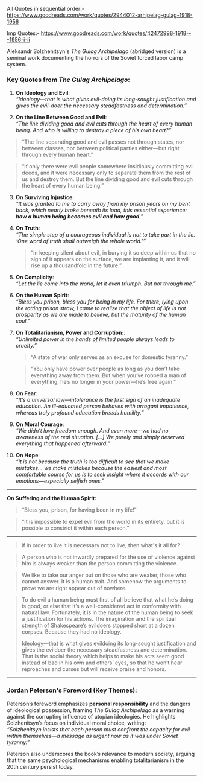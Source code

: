 
All Quotes in sequential order:- https://www.goodreads.com/work/quotes/2944012-arhipelag-gulag-1918-1956

Imp Quotes:- https://www.goodreads.com/work/quotes/42472998-1918---1956-i-ii



Aleksandr Solzhenitsyn's *The Gulag Archipelago* (abridged version) is a seminal work documenting the horrors of the Soviet forced labor camp system. 

### Key Quotes from *The Gulag Archipelago*:
1. **On Ideology and Evil**:  
   *“Ideology—that is what gives evil-doing its long-sought justification and gives the evil-doer the necessary steadfastness and determination.”*  

2. **On the Line Between Good and Evil**:  
   *“The line dividing good and evil cuts through the heart of every human being. And who is willing to destroy a piece of his own heart?”*    
> “The line separating good and evil passes not through states, nor between classes, nor between political parties either—but right through every human heart.”

> “If only there were evil people somewhere insidiously committing evil deeds, and it were necessary only to separate them from the rest of us and destroy them. But the line dividing good and evil cuts through the heart of every human being.”


3. **On Surviving Injustice**:  
   *“It was granted to me to carry away from my prison years on my bent back, which nearly broke beneath its load, this essential experience: **how a human being becomes evil and how good**.”*  

4. **On Truth**:  
   *“The simple step of a courageous individual is not to take part in the lie. ‘One word of truth shall outweigh the whole world.’”*  
   
   > “In keeping silent about evil, in burying it so deep within us that no sign of it appears on the surface, we are implanting it, and it will rise up a thousandfold in the future.”


5. **On Complicity**:  
   *“Let the lie come into the world, let it even triumph. But not through me.”*  

6. **On the Human Spirit**:  
   *“Bless you prison, bless you for being in my life. For there, lying upon the rotting prison straw, I came to realize that the object of life is not prosperity as we are made to believe, but the maturity of the human soul.”*  

7. **On Totalitarianism, Power and Corruption:**:  
   *“Unlimited power in the hands of limited people always leads to cruelty.”*  
   
   > “A state of war only serves as an excuse for domestic tyranny.”
   
   > “You only have power over people as long as you don’t take everything away from them. But when you’ve robbed a man of everything, he’s no longer in your power—he’s free again.”

8. **On Fear**:  
   *“It’s a universal law—intolerance is the first sign of an inadequate education. An ill-educated person behaves with arrogant impatience, whereas truly profound education breeds humility.”*  

9. **On Moral Courage**:  
   *“We didn’t love freedom enough. And even more—we had no awareness of the real situation. [...] We purely and simply deserved everything that happened afterward.”*  

10. **On Hope**:  
    *“It is not because the truth is too difficult to see that we make mistakes... we make mistakes because the easiest and most comfortable course for us is to seek insight where it accords with our emotions—especially selfish ones.”*  

---

**On Suffering and the Human Spirit:**
> “Bless you, prison, for having been in my life!”


> “It is impossible to expel evil from the world in its entirety, but it is possible to constrict it within each person.”
---

> if in order to live it is necessary not to live, then what's it all for?

>  A person who is not inwardly prepared for the use of violence against him is always weaker than the person committing the violence.

>  We like to take our anger out on those who are weaker, those who cannot answer. It is a human trait. And somehow the arguments to prove we are right appear out of nowhere.

> To do evil a human being must first of all believe that what he’s doing is good, or else that it’s a well-considered act in conformity with natural law. Fortunately, it is in the nature of the human being to seek a justification for his actions.
> The imagination and the spiritual strength of Shakespeare’s evildoers stopped short at a dozen corpses. Because they had no ideology. 
> 
> Ideology—that is what gives evildoing its long-sought justification and gives the evildoer the necessary steadfastness and determination. That is the social theory which helps to make his acts seem good instead of bad in his own and others’ eyes, so that he won’t hear reproaches and curses but will receive praise and honors.

---
### Jordan Peterson's Foreword (Key Themes):
Peterson’s foreword emphasizes **personal responsibility** and the dangers of ideological possession, framing *The Gulag Archipelago* as a warning against the corrupting influence of utopian ideologies. He highlights Solzhenitsyn’s focus on individual moral choice, writing:  
*“Solzhenitsyn insists that each person must confront the capacity for evil within themselves—a message as urgent now as it was under Soviet tyranny.”*  

Peterson also underscores the book’s relevance to modern society, arguing that the same psychological mechanisms enabling totalitarianism in the 20th century persist today.  

---

